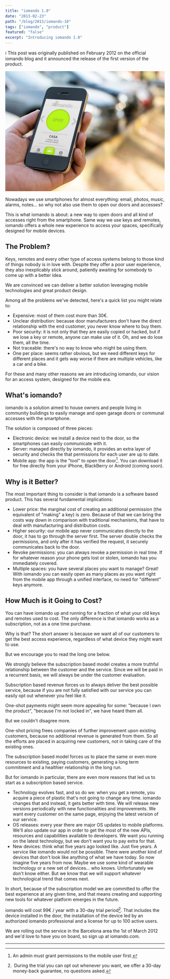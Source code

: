```yaml
---
title: "iomando 1.0"
date: "2013-02-23"
path: "/blog/2013/iomando-10"
tags: ["iomando", "product"]
featured: "false"
excerpt: "Introducing iomando 1.0"
---
```


ℹ️ This post was originally published on February 2012 on the official iomando blog and it announced the release of the first version of the product.

![iomando app 1.0](./iomando-app-10.jpg "iomando app 1.0")

Nowadays we use smartphones for almost everything: email, photos, music, alarms, notes… so why not also use them to open our doors and accesses?

This is what iomando is about: a new way to open doors and all kind of accesses right from the smartphone. Same way we use keys and remotes, iomando offers a whole new experience to access your spaces, specifically designed for mobile devices.


## The Problem?
Keys, remotes and every other type of access systems belong to those kind of things nobody is in love with. Despite they offer a poor user experience, they also inexplicably stick around, patiently awaiting for somebody to come up with a better idea.

We are convinced we can deliver a better solution leveraging mobile technologies and great product design.

Among all the problems we've detected, here's a quick list you might relate to:

* Expensive: most of them cost more than 30€.
* Unclear distribution: because door manufacturers don't have the direct relationship with the end customer, you never know where to buy them.
* Poor security: it is not only that they are easily copied or hacked, but if we lose a key or remote, anyone can make use of it. Oh, and we do lose them, all the time.
* Not traceable: there's no way to know who might be using them.
* One per place: seems rather obvious, but we need different keys for different places and it gets way worse if there are multiple vehicles, like a car and a bike.

For these and many other reasons we are introducing iomando, our vision for an access system, designed for the mobile era.


## What's iomando?
iomando is a solution aimed to house owners and people living in community buildings to easily manage and open garage doors or communal accesses with the smartphone.

The solution is composed of three pieces:

* Electronic device: we install a device next to the door, so the smartphones can easily communicate with it.
* Server: managed directly by iomando, it provides an extra layer of security and checks the that permissions for each user are up to date.
* Mobile app: the app is the "tool" to open the door[^1]. You can download it for free directly from your iPhone, BlackBerry or Android (coming soon).


## Why is it Better?
The most important thing to consider is that iomando is a software based product. This has several fundamental implications:

* Lower price: the marginal cost of creating an additional permission (the equivalent of "making" a key) is zero. Because of that we can bring the costs way down in comparison with traditional mechanisms, that have to deal with manufacturing and distribution costs.
* Higher security: our mobile app never communicates directly to the door, it has to go through the server first. The server double checks the permissions, and only after it has verified the request, it securely communicates back to the door.
* Revoke permissions: you can always revoke a permission in real time. If for whatever reason your phone gets lost or stolen, iomando has you immediately covered.
* Multiple spaces: you have several places you want to manage? Great! With iomando you can easily open as many places as you want right from the mobile app through a unified interface, no need for "different" keys anymore.


## How Much is it Going to Cost?
You can have iomando up and running for a fraction of what your old keys and remotes used to cost. The only difference is that iomando works as a subscription, not as a one time purchase.

Why is that? The short answer is because we want all of our customers to get the best access experience, regardless of what device they might want to use.

But we encourage you to read the long one below.

We strongly believe the subscription based model creates a more truthful relationship between the customer and the service. Since we will be paid in a recurrent basis, we will always be under the customer evaluation.

Subscription based revenue forces us to always deliver the best possible service, because if you are not fully satisfied with our service you can easily opt out whenever you feel like it.

One-shot payments might seem more appealing for some: "because I own the product", "because I'm not locked in", we have heard them all.

But we couldn't disagree more.

One-shot pricing frees companies of further improvement upon existing customers, because no additional revenue is generated from them. So all the efforts are placed in acquiring new customers, not in taking care of the existing ones.

The subscription based model forces us to place the same or even more resources to existing, paying customers, generating a long term commitment and a healthier relationship in the long run.

But for iomando in particular, there are even more reasons that led us to start as a subscription based service.

* Technology evolves fast, and so do we: when you get a remote, you acquire a piece of plastic that's not going to change any time. iomando changes that and instead, it gets better with time. We will release new versions periodically with new functionalities and improvements. We want every customer on the same page, enjoying the latest version of our service.
* OS releases: every year there are major OS updates to mobile platforms. We'll also update our app in order to get the most of the new APIs, resources and capabilities available to developers. We want you running on the latest technology, but we don't want you to pay extra for that.
* New devices: think what five years ago looked like. Just five years. A service like iomando would not be possible. There were another kind of devices that don't look like anything of what we have today. So now imagine five years from now. Maybe we use some kind of wearable technology or a new set of devices… who knows. Unfortunately we don't know either. But we know that we will support whatever technological trend that comes next.

In short, because of the subscription model we are committed to offer the best experience at any given time, and that means creating and supporting new tools for whatever platform emerges in the future.

iomando will cost 99€ / year with a 30-day trial period[^2]. That includes the device installed in the door, the installation of the device led by an authorized iomando professional and a license for up to 100 active users.

We are rolling out the service in the Barcelona area the 1st of March 2012 and we'd love to have you on board, so sign up at iomando.com.

---
[^1]: An admin must grant permissions to the mobile user first.

[^2]: During the trial you can opt out whenever you want, we offer a 30-day money-back guarantee, no questions asked.
